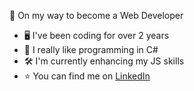 🚀 On my way to become a Web Developer
- 🖥️ I've been coding for over 2 years
- 💙 I really like programming in C#
- 🛠️ I'm currently enhancing my JS skills
- ⭐ You can find me on <a href=https://www.linkedin.com/in/kamila-mirek>LinkedIn</a>



<!--
**milami-dev/milami-dev** is a ✨ _special_ ✨ repository because its `README.md` (this file) appears on your GitHub profile.

Here are some ideas to get you started:

- 🔭 I’m currently working on ...
- 🌱 I’m currently learning ...
- 👯 I’m looking to collaborate on ...
- 🤔 I’m looking for help with ...
- 💬 Ask me about ...
- 📫 How to reach me: ...
- 😄 Pronouns: ...
- ⚡ Fun fact: ...
-->
